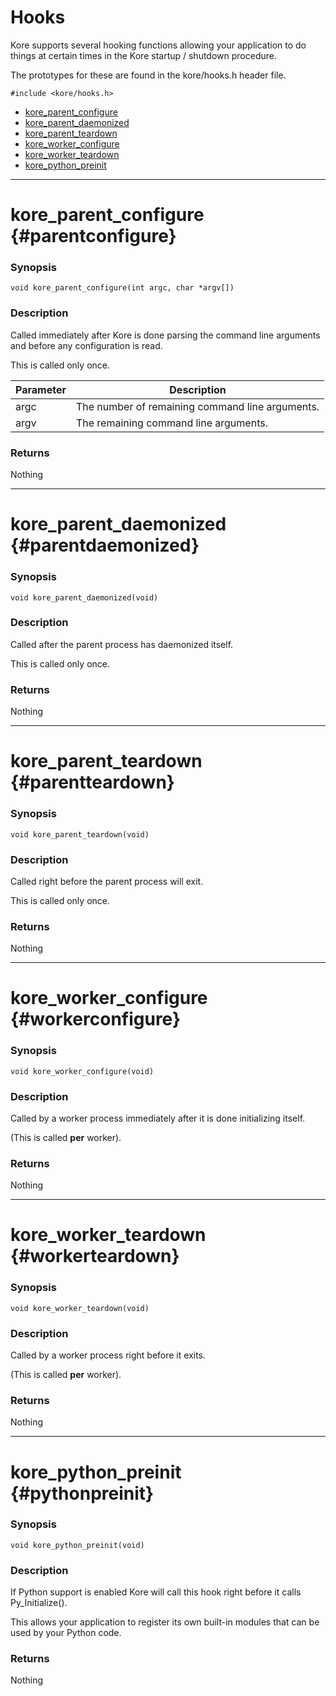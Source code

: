 # Hooks

Kore supports several hooking functions allowing your application
to do things at certain times in the Kore startup / shutdown procedure.

The prototypes for these are found in the kore/hooks.h header file.

```
#include <kore/hooks.h>
```

* [kore\_parent\_configure](#parentconfigure)
* [kore\_parent\_daemonized](#parentdaemonized)
* [kore\_parent\_teardown](#parentteardown)
* [kore\_worker\_configure](#workerconfigure)
* [kore\_worker\_teardown](#workerteardown)
* [kore\_python\_preinit](#pythonpreinit)

---

# kore\_parent\_configure {#parentconfigure}

### Synopsis

```
void kore_parent_configure(int argc, char *argv[])
```

### Description

Called immediately after Kore is done parsing the command line arguments
and before any configuration is read.

This is called only once.

| Parameter | Description |
| --- | --- |
| argc | The number of remaining command line arguments. |
| argv | The remaining command line arguments. |

### Returns

Nothing

---

# kore\_parent\_daemonized {#parentdaemonized}

### Synopsis

```
void kore_parent_daemonized(void)
```

### Description

Called after the parent process has daemonized itself.

This is called only once.

### Returns

Nothing

---

# kore\_parent\_teardown {#parentteardown}

### Synopsis

```
void kore_parent_teardown(void)
```

### Description

Called right before the parent process will exit.

This is called only once.

### Returns

Nothing

---

# kore\_worker\_configure {#workerconfigure}

### Synopsis

```
void kore_worker_configure(void)
```

### Description

Called by a worker process immediately after it is done initializing itself.

(This is called **per** worker).

### Returns

Nothing

---

# kore\_worker\_teardown {#workerteardown}

### Synopsis

```
void kore_worker_teardown(void)
```

### Description

Called by a worker process right before it exits.

(This is called **per** worker).

### Returns

Nothing

---

# kore\_python\_preinit {#pythonpreinit}

### Synopsis

```
void kore_python_preinit(void)
```

### Description

If Python support is enabled Kore will call this hook right before
it calls Py\_Initialize().

This allows your application to register its own built-in modules
that can be used by your Python code.

### Returns

Nothing
